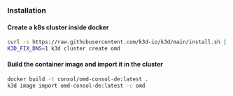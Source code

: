 ### Installation

#### Create a k8s cluster inside docker
``` bash
curl -s https://raw.githubusercontent.com/k3d-io/k3d/main/install.sh | bash
K3D_FIX_DNS=1 k3d cluster create omd
```

#### Build the container image and import it in the cluster
``` bash
docker build -t consol/omd-consol-de:latest .
k3d image import omd-consol-de:latest -c omd
```



